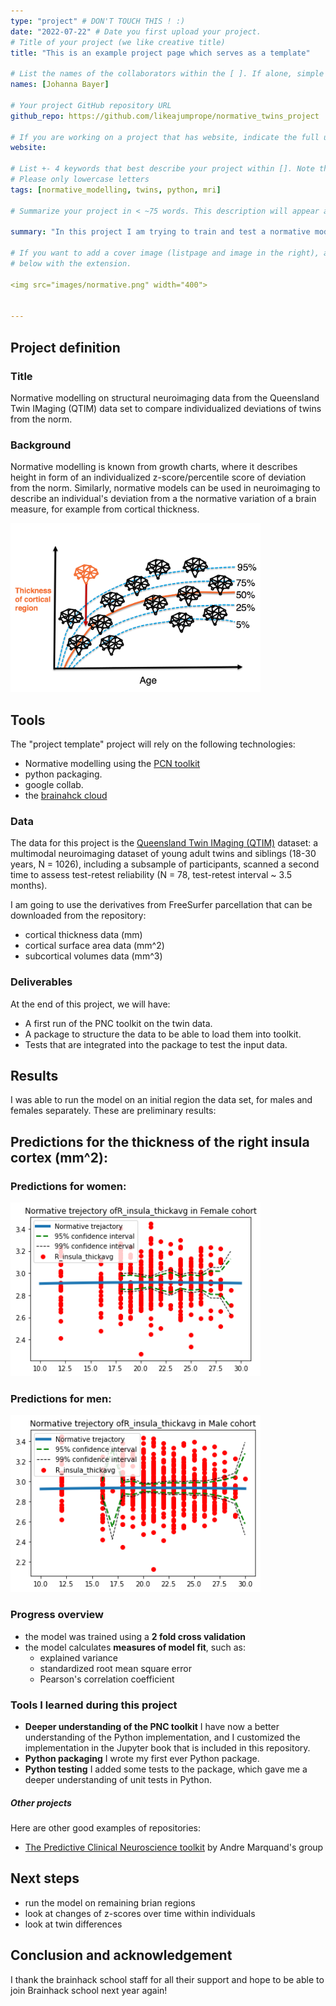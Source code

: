```yaml
---
type: "project" # DON'T TOUCH THIS ! :)
date: "2022-07-22" # Date you first upload your project.
# Title of your project (we like creative title)
title: "This is an example project page which serves as a template"

# List the names of the collaborators within the [ ]. If alone, simple put your name within []
names: [Johanna Bayer]

# Your project GitHub repository URL
github_repo: https://github.com/likeajumprope/normative_twins_project

# If you are working on a project that has website, indicate the full url including "https://" below or leave it empty.
website:

# List +- 4 keywords that best describe your project within []. Note that the project summary also involves a number of key words. Those are listed on top of the [github repository](https://github.com/PSY6983-2021/project_template), click `manage topics`.
# Please only lowercase letters
tags: [normative_modelling, twins, python, mri]

# Summarize your project in < ~75 words. This description will appear at the top of your page and on the list page with other projects..

summary: "In this project I am trying to train and test a normative model on a neuroimaging data set containing twin longitudinal data. I want to look at both changes of deviations in  z-scores over time and differences in z-scores between twins "

# If you want to add a cover image (listpage and image in the right), add it to your directory and indicate the name
# below with the extension.

<img src="images/normative.png" width="400">


---
```

<!-- This is an html comment and this won't appear in the rendered page. You are now editing the "content" area, the core of your description. Everything that you can do in markdown is allowed below. We added a couple of comments to guide your through documenting your progress. -->

## Project definition

### Title
Normative modelling on structural neuroimaging data from the Queensland Twin IMaging (QTIM) data set to compare individualized deviations of twins from the norm.
### Background

Normative modelling is known from growth charts, where it describes height in form of an individualized z-score/percentile score of deviation from the norm.
Similarly, normative models can be used in neuroimaging to describe an individual's deviation from a the normative variation of a  brain measure, for example from cortical thickness.


<img src="images/normative.png" width="400">

## Tools

The "project template" project will rely on the following technologies:
 * Normative modelling using the [PCN toolkit](https://github.com/amarquand/PCNtoolkit)
 * python packaging.
 * google collab.
 * the [brainahck cloud](https://brainhack.org/brainhack_cloud/)

### Data

The data for this project  is the [Queensland Twin IMaging (QTIM)](https://openneuro.org/datasets/ds004169/versions/1.0.5) dataset: a multimodal neuroimaging dataset of young adult twins and siblings (18-30 years, N = 1026), including a subsample of participants, scanned a second time to assess test-retest reliability (N = 78, test-retest interval ~ 3.5 months).

I am going to use the derivatives from FreeSurfer parcellation that can be downloaded from the repository:
* cortical thickness data (mm)
* cortical surface area data (mm^2)
* subcortical volumes data (mm^3) 


### Deliverables

At the end of this project, we will have:
 - A first run  of the PNC toolkit on the twin data.
 - A package to structure the data to be able to load them into toolkit.
 - Tests that are integrated into the package to test the input data.

## Results

I was able to run the model on an initial region the data set, for males and females separately.
These are preliminary results:

## Predictions for the thickness of the right insula cortex (mm^2):

### Predictions for women:
<img src="./images/females.png" width="400">

### Predictions for men:
<img src="./images/males.png" width="400">

### Progress overview

* the model was trained using a **2 fold cross validation** 
* the model calculates **measures of model fit**, such as:
    * explained variance
    * standardized root mean square error
    * Pearson's correlation coefficient


### Tools I learned during this project

 * **Deeper understanding of the PNC toolkit** I have now a better understanding of the Python implementation, and I customized the implementation in the Jupyter book that is included in this repository.
 * **Python packaging** I wrote my first ever Python package.
 * **Python testing** I added some tests to the package, which gave me a deeper understanding of unit tests in Python.


##### Other projects
Here are other good examples of repositories:
- [The Predictive Clinical Neuroscience toolkit](https://github.com/amarquand/PCNtoolkit) by Andre Marquand's group

## Next steps
* run the model on remaining brian regions
* look at changes of z-scores over time within individuals
* look at twin differences


## Conclusion and acknowledgement
I thank the brainhack school staff for all their support and hope to be able to join Brainhack school next year again!
